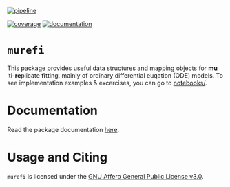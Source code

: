 [![pipeline](https://github.com/lhelleckes/murefi/workflows/pipeline/badge.svg)](https://github.com/lhelleckes/murefi/actions)

[![coverage](https://codecov.io/gh/jubiotech/murefi/branch/master/graph/badge.svg)](https://codecov.io/gh/jubiotech/murefi)
[![documentation](https://readthedocs.org/projects/murefi/badge/?version=latest)](https://murefi.readthedocs.io/en/latest/?badge=latest)

# `murefi`
This package provides useful data structures and mapping objects for __mu__&#x200b;lti-__re__&#x200b;plicate __fi__&#x200b;tting, mainly of ordinary differential euqation (ODE) models. 
To see implementation examples & excercises, you can go to [notebooks/](notebooks).

# Documentation
Read the package documentation [here](https://murefi.readthedocs.io/en/latest/?badge=latest).

# Usage and Citing
`murefi` is licensed under the [GNU Affero General Public License v3.0](https://github.com/jubiotech/murefi/blob/master/LICENSE).


